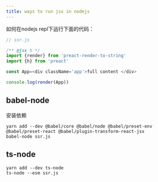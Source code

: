 ```yaml
---
title: ways to run jsx in nodejs
---
```


如何在nodejs repl下运行下面的代码：

```js
// ssr.js

/** @jsx h */
import {render} from 'preact-render-to-string'
import {h} from 'preact'

const App=<div className='app'>full content </div>

console.log(render(App))
```

## babel-node

安装依赖
```shell
yarn add --dev @babel/core @babel/node @babel/preset-env @babel/preset-react @babel/plugin-transform-react-jsx
babel-node ssr.js
```

## ts-node
```shell
yarn add --dev ts-node
ts-node --esm ssr.js
```